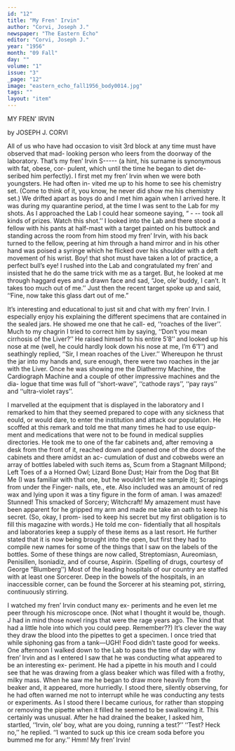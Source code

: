 ```yaml
---
id: "12"
title: "My Fren' Irvin"
author: "Corvi, Joseph J."
newspaper: "The Eastern Echo"
editor: "Corvi, Joseph J."
year: "1956"
month: "09 Fall"
day: ""
volume: "1"
issue: "3"
_page: "12"
image: "eastern_echo_fall1956_body0014.jpg"
tags: ""
layout: "item"
---
```

MY FREN' IRVIN

by
JOSEPH
J. CORVI

All of us who have had occasion to visit 3rd
block at any time must have observed that mad-
looking person who leers from the doorway of the
laboratory. That’s my fren’ Irvin S----- (a hint,
his surname is synonymous with fat, obese, cor-
pulent, which until the time he began to diet de-
seribed him perfectly). I first met my fren’ Irvin
when we were both youngsters. He had often in-
vited me up to his home to see his chemistry set.
(Come to think of it, you know, he never did show
me his chemistry set.) We drifted apart as boys
do and I met him again when I arrived here. It
was during my quarantine period, at the time I
was sent to the Lab for my shots. As I approached
the Lab I could hear someone saying, “ - -- took all
kinds of prizes. Watch this shot.’’ I looked into
the Lab and there stood a fellow with his pants at
half-mast with a target painted on his buttock and
standing across the room from him stood my fren’
Irvin, with his back turned to the fellow, peering at
him through a hand mirror and in his other hand
was poised a syringe which he flicked over his
shoulder with a deft movement of his wrist. Boy!
that shot must have taken a lot of practice, a perfect
bull’s eye! I rushed into the Lab and congratulated
my fren’ and insisted that he do the same trick
with me as a target. But, he looked at me through
haggard eyes and a drawn face and sad, “Joe, ole’
buddy, I can’t. It takes too much out of me.’’ Just
then the recent target spoke up and said, ‘‘Fine,
now take this glass dart out of me.”

It’s interesting and educational to just sit and
chat with my fren’ Irvin. I especially enjoy his
explaining the different specimens that are contained
in the sealed jars. He showed me one that he call-
ed, ‘‘roaches of the liver’’. Much to my chagrin
I tried to correct him by saying, ‘‘Don’t you mean
cirrhosis of the Liver?’’ He raised himself to his
entire 5’8’’ and looked up his nose at me (well, he
could hardly look down his nose at me, I’m 6’1’’)
and seathingly replied, ‘‘Sir, I mean roaches of the
Liver.’’ Whereupon he thrust the jar into my
hands and, sure enough, there were two roaches in
the jar with the Liver. Once he was showing me the
Diathermy Machine, the Cardiograph Machine and
a couple of other impressive machines and the dia-
logue that time was full of ‘‘short-wave’’, ‘‘cathode
rays’’, ‘‘pay rays’’ and ‘‘ultra-violet rays’’.

I marvelled at the equipment that is displayed
in the laboratory and I remarked to him that they
seemed prepared to cope with any sickness that
eould, or would dare, to enter the institution and
attack our population. He scoffed at this remark
and told me that many times he had to use equip-
ment and medications that were not to be found in
medical supplies directories. He took me to one
of the far cabinets and, after removing a desk from
the front of it, reached down and opened one of
the doors of the cabinets and there amidst an ac-
cumulation of dust and cobwebs were an array of
bottles labeled with such items as, Scum from a
Stagnant Millpond; Left Toes of a a Horned Owl;
Lizard Bone Dust; Hair from the Dog that Bit Me
(I was familiar with that one, but he wouldn’t let
me sample it); Scrapings from under the Finger-
nails, ete., ete. Also included was an amount of red
wax and lying upon it was a tiny figure in the form
of aman. I was amazed! Stunned! This smacked
of Sorcery; Witchcraft! My amazement must have
been apparent for he gripped my arm and made me
take an oath to keep his secret. (So, okay, I prom-
ised to keep his secret but my first obligation is to
fill this magazine with words.) He told me con-
fidentially that all hospitals and laboratories keep
a supply of these items as a last resort. He further
stated that it is now being brought into the open,
but first they had to compile new names for some
of the things that I saw on the labels of the bottles.
Some of these things are now called, Streptomiasn,
Aureomiasn, Penisillen, Isoniadiz, and of course,
Aspirin. (Spelling of drugs, courtesy of George
“Blumberg’’) Most of the leading hospitals of our
country are staffed with at least one Sorcerer. Deep
in the bowels of the hospitals, in an inaccessible
corner, can be found the Sorcerer at his steaming
pot, stirring, continuously stirring.

I watched my fren’ Irvin conduct many ex-
periments and he even let me peer through his
microscope once. (Not what I thought it would be,
though. J had in mind those novel rings that were
the rage years ago. The kind that had a little
hole into which you could peep. Remember??)
It’s clever the way they draw the blood into the
pipettes to get a specimen. I once tried that while
siphoning gas from a tank—UGH! Food didn’t
taste good for weeks. One afternoon I walked
down to the Lab to pass the time of day with my
fren’ Irvin and as I entered I saw that he was
conducting what appeared to be an interesting ex-
periment. He had a pipette in his mouth and I
could see that he was drawing from a glass beaker
which was filled with a frothy, milky mass. When
he saw me he began to draw more heavily from the
beaker and, it appeared, more hurriedly. I stood
there, silently observing, for he had often warned
me not to interrupt while he was conducting any
tests or experiments. As I stood there I became
curious, for rather than stopping or removing the
pipette when it filled he seemed to be swallowing
it. This certainly was unusual. After he had drained
the beaker, I asked him, startled, ‘‘Irvin, ole’ boy,
what are you doing, running a test?’’ ‘‘Test?
Heck no,’’ he replied. ‘‘I wanted to suck up this ice
cream soda before you bummed me for any.’’ Hmm!
My fren’ Irvin!

